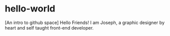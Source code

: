 # hello-world
[An intro to github space]
Hello Friends!
I am Joseph, a graphic designer by heart and self taught front-end developer.
